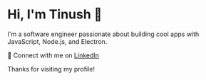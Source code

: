 # Hi, I'm Tinush 👋

I'm a software engineer passionate about building cool apps with JavaScript, Node.js, and Electron.

🔗 Connect with me on [LinkedIn](https://www.linkedin.com/in/tinushmihiran)

Thanks for visiting my profile!
